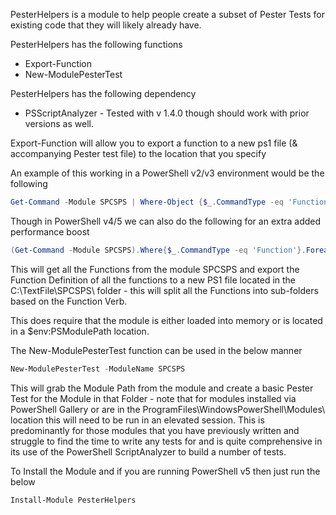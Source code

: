 PesterHelpers is a module to help people create a subset of Pester Tests for existing code that they will likely already have.

PesterHelpers has the following functions

* Export-Function
* New-ModulePesterTest

PesterHelpers has the following dependency

* PSScriptAnalyzer - Tested with v 1.4.0 though should work with prior versions as well.


Export-Function will allow you to export a function to a new ps1 file (& accompanying Pester test file) to the location that you specify

An example of this working in a PowerShell v2/v3 environment would be the following

```powershell
Get-Command -Module SPCSPS | Where-Object {$_.CommandType -eq 'Function'}  | ForEach-Object { Export-Function -Function $_.Name -OutPath C:\TextFile\SPCSPS\ }
```
Though in PowerShell v4/5 we can also do the following for an extra added performance boost
```powershell
(Get-Command -Module SPCSPS).Where{$_.CommandType -eq 'Function'}.Foreach{Export-Function -Function $_.Name -OutPath C:\TextFile\SPCSPS\}
```
This will get all the Functions from the module SPCSPS and export the Function Definition of all the functions to a new PS1 file located in the C:\TextFile\SPCSPS\ folder - this will split all the Functions into sub-folders based on the Function Verb.

This does require that the module is either loaded into memory or is located in a $env:PSModulePath location.

The New-ModulePesterTest function can be used in the below manner
```powershell
New-ModulePesterTest -ModuleName SPCSPS
```
This will grab the Module Path from the module and create a basic Pester Test for the Module in that Folder - note that for modules installed via PowerShell Gallery or are in the ProgramFiles\WindowsPowerShell\Modules\ location this will need to be run in an elevated session. This is predominantly for those modules that you have previously written and struggle to find the time to write any tests for and is quite comprehensive in its use of the PowerShell ScriptAnalyzer to build a number of tests.

To Install the Module and if you are running PowerShell v5 then just run the below
```powershell
Install-Module PesterHelpers
```
